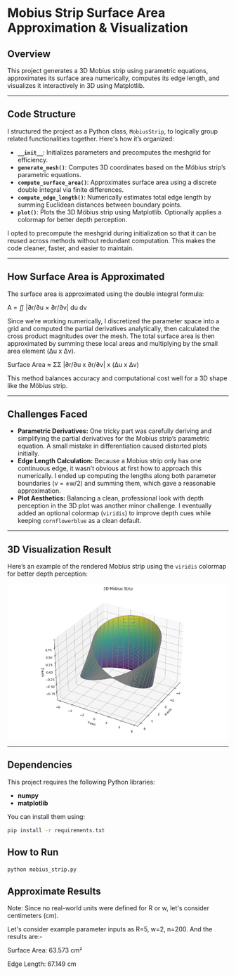 # Mobius Strip Surface Area Approximation & Visualization 

## Overview
This project generates a 3D Mobius strip using parametric equations, approximates its surface area numerically, computes its edge length, and visualizes it interactively in 3D using Matplotlib.

---

## Code Structure

I structured the project as a Python class, `MobiusStrip`, to logically group related functionalities together. Here's how it’s organized:

- **`__init__`**: Initializes parameters and precomputes the meshgrid for efficiency.
- **`generate_mesh()`**: Computes 3D coordinates based on the Möbius strip’s parametric equations.
- **`compute_surface_area()`**: Approximates surface area using a discrete double integral via finite differences.
- **`compute_edge_length()`**: Numerically estimates total edge length by summing Euclidean distances between boundary points.
- **`plot()`**: Plots the 3D Möbius strip using Matplotlib. Optionally applies a colormap for better depth perception.

I opted to precompute the meshgrid during initialization so that it can be reused across methods without redundant computation. This makes the code cleaner, faster, and easier to maintain.

---

## How Surface Area is Approximated

The surface area is approximated using the double integral formula:

A = ∬ |∂r/∂u × ∂r/∂v| du dv

Since we’re working numerically, I discretized the parameter space into a grid and computed the partial derivatives analytically, then calculated the cross product magnitudes over the mesh. The total surface area is then approximated by summing these local areas and multiplying by the small area element \(Δu x Δv).

Surface Area ≈ ΣΣ |∂r/∂u x ∂r/∂v| x (Δu x Δv)

This method balances accuracy and computational cost well for a 3D shape like the Möbius strip.

---

## Challenges Faced

- **Parametric Derivatives:** One tricky part was carefully deriving and simplifying the partial derivatives for the Mobius strip’s parametric equation. A small mistake in differentiation caused distorted plots initially.
- **Edge Length Calculation:** Because a Mobius strip only has one continuous edge, it wasn’t obvious at first how to approach this numerically. I ended up computing the lengths along both parameter boundaries (v = ±w/2) and summing them, which gave a reasonable approximation.
- **Plot Aesthetics:** Balancing a clean, professional look with depth perception in the 3D plot was another minor challenge. I eventually added an optional colormap (`viridis`) to improve depth cues while keeping `cornflowerblue` as a clean default.

---

## 3D Visualization Result

Here’s an example of the rendered Mobius strip using the `viridis` colormap for better depth perception:

![Mobius Strip Plot](mobius_strip_plot.png)

---

## Dependencies

This project requires the following Python libraries:

- **numpy**
- **matplotlib**

You can install them using:

```bash
pip install -r requirements.txt

```

## How to Run

```bash
python mobius_strip.py
```

## Approximate Results

Note: Since no real-world units were defined for R or w, let's consider centimeters (cm).

Let's consider example parameter inputs as R=5, w=2, n=200. And the results are:-

Surface Area: 63.573 cm²

Edge Length: 67.149 cm
